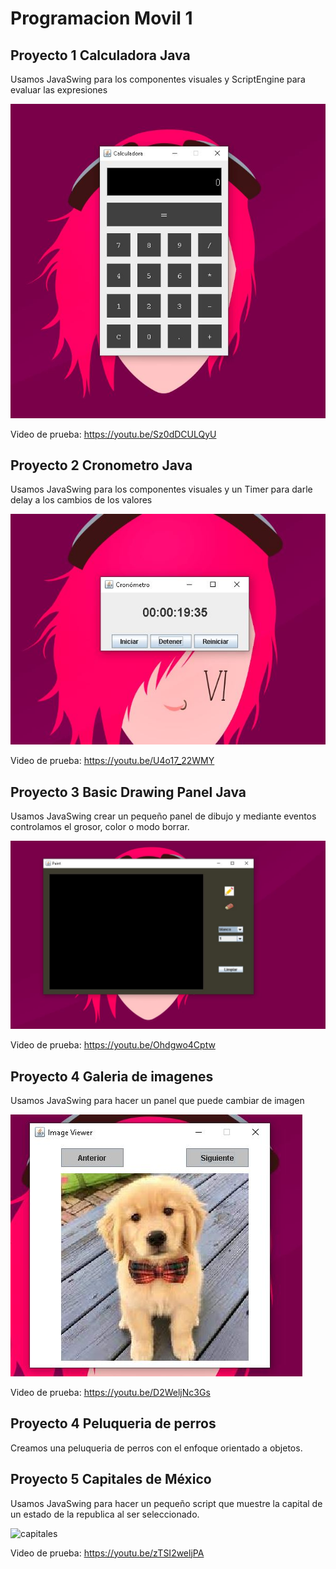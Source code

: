 # Programacion Movil 1

## Proyecto 1 Calculadora Java  

 Usamos JavaSwing para los componentes visuales y ScriptEngine para evaluar las expresiones

![calculadora](Capturas/calculadora.JPG)

Video de prueba:
https://youtu.be/Sz0dDCULQyU

## Proyecto 2 Cronometro Java  

 Usamos JavaSwing para los componentes visuales y un Timer para darle delay a los cambios de los valores

![cronometro](Capturas/cronometro.JPG)

Video de prueba:
https://youtu.be/U4o17_22WMY

## Proyecto 3 Basic Drawing Panel Java 

 Usamos JavaSwing crear un pequeño panel de dibujo y mediante eventos controlamos el grosor, color o modo borrar.

![cronometro](Capturas/draw.jpg)

Video de prueba:
https://youtu.be/Ohdgwo4Cptw


## Proyecto 4 Galeria de imagenes 

 Usamos JavaSwing para hacer un panel que puede cambiar de imagen

![galeria](Capturas/galeria.jpg)

Video de prueba:
https://youtu.be/D2WeljNc3Gs

## Proyecto 4 Peluqueria de perros

 Creamos una peluqueria de perros con el enfoque orientado a objetos.


## Proyecto 5 Capitales de México

 Usamos JavaSwing para hacer un pequeño script que muestre la capital de un estado de la republica al ser seleccionado.

![capitales](Capturas/capiales.jpg)

Video de prueba:
https://youtu.be/zTSI2weljPA
